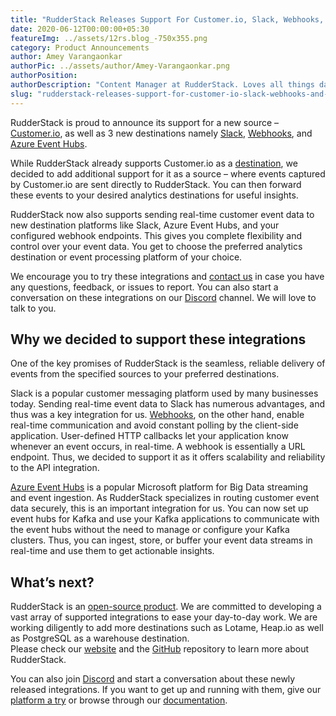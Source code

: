 ```yaml
---
title: "RudderStack Releases Support For Customer.io, Slack, Webhooks, and Azure Event Hubs"
date: 2020-06-12T00:00:00+05:30
featureImg: ../assets/12rs.blog_-750x355.png
category: Product Announcements
author: Amey Varangaonkar
authorPic: ../assets/author/Amey-Varangaonkar.png
authorPosition: 
authorDescription: "Content Manager at RudderStack. Loves all things data. Manchester United, music, and sci-fi fan, among other things."
slug: "rudderstack-releases-support-for-customer-io-slack-webhooks-and-azure-event-hubs"
---
```

RudderStack is proud to announce its support for a new source – [Customer.io](https://rudderstack.com/sources/customerio/), as well as 3 new destinations namely [Slack](https://rudderstack.com/integration/slack/), [Webhooks](https://rudderstack.com/integration/webhooks/), and [Azure Event Hubs](https://rudderstack.com/integration/azure-event-hubs/).

While RudderStack already supports Customer.io as a [destination](https://rudderstack.com/integration/customerio/), we decided to add additional support for it as a source – where events captured by Customer.io are sent directly to RudderStack. You can then forward these events to your desired analytics destinations for useful insights.

RudderStack now also supports sending real-time customer event data to new destination platforms like Slack, Azure Event Hubs, and your configured webhook endpoints. This gives you complete flexibility and control over your event data. You get to choose the preferred analytics destination or event processing platform of your choice.

We encourage you to try these integrations and [contact us](https://rudderstack.com/contact/) in case you have any questions, feedback, or issues to report. You can also start a conversation on these integrations on our [Discord](https://discordapp.com/invite/xNEdEGw) channel. We will love to talk to you.

**Why we decided to support these integrations**
------------------------------------------------

One of the key promises of RudderStack is the seamless, reliable delivery of events from the specified sources to your preferred destinations.

Slack is a popular customer messaging platform used by many businesses today. Sending real-time event data to Slack has numerous advantages, and thus was a key integration for us. [Webhooks](https://developer.github.com/webhooks/), on the other hand, enable real-time communication and avoid constant polling by the client-side application. User-defined HTTP callbacks let your application know whenever an event occurs, in real-time. A webhook is essentially a URL endpoint. Thus, we decided to support it as it offers scalability and reliability to the API integration.

[Azure Event Hubs](https://docs.microsoft.com/en-us/azure/event-hubs/event-hubs-about) is a popular Microsoft platform for Big Data streaming and event ingestion. As RudderStack specializes in routing customer event data securely, this is an important integration for us. You can now set up event hubs for Kafka and use your Kafka applications to communicate with the event hubs without the need to manage or configure your Kafka clusters. Thus, you can ingest, store, or buffer your event data streams in real-time and use them to get actionable insights.

**What’s next?**
----------------

RudderStack is an [open-source product](https://rudderstack.com/blog/rudderstack-an-open-source-customer-data-infrastructure-podcast-with-soumyadeb-mitra/). We are committed to developing a vast array of supported integrations to ease your day-to-day work. We are working diligently to add more destinations such as Lotame, Heap.io as well as PostgreSQL as a warehouse destination.  
Please check our [website](/) and the [GitHub](https://github.com/rudderlabs/rudder-server) repository to learn more about RudderStack.

You can also join [Discord](https://discordapp.com/invite/xNEdEGw) and start a conversation about these newly released integrations. If you want to get up and running with them, give our [platform a try](https://app.rudderlabs.com/signup) or browse through our [documentation](https://docs.rudderstack.com/destinations).